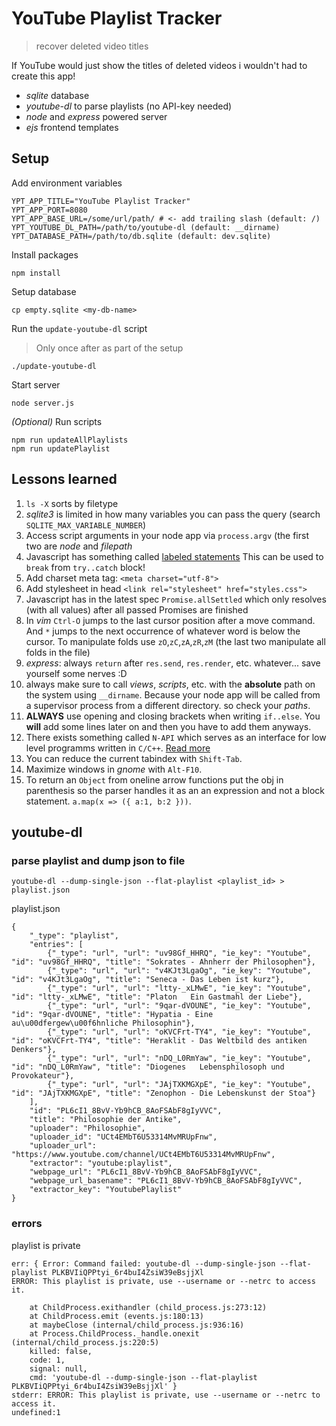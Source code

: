 # YouTube Playlist Tracker
> recover deleted video titles

If YouTube would just show the titles of deleted videos i wouldn't had to create this app!

- *sqlite* database
- *youtube-dl* to parse playlists (no API-key needed)
- *node* and *express* powered server
- *ejs* frontend templates

## Setup

Add environment variables

    YPT_APP_TITLE="YouTube Playlist Tracker"
    YPT_APP_PORT=8080
    YPT_APP_BASE_URL=/some/url/path/ # <- add trailing slash (default: /)
    YPT_YOUTUBE_DL_PATH=/path/to/youtube-dl (default: __dirname)
    YPT_DATABASE_PATH=/path/to/db.sqlite (default: dev.sqlite)

Install packages 

    npm install

Setup database

    cp empty.sqlite <my-db-name>

Run the `update-youtube-dl` script
> Only once after as part of the setup

    ./update-youtube-dl

Start server 

    node server.js

*(Optional)* Run scripts

    npm run updateAllPlaylists
    npm run updatePlaylist

## Lessons learned

1. `ls -X` sorts by filetype 
2. *sqlite3* is limited in how many variables you can pass the query (search `SQLITE_MAX_VARIABLE_NUMBER`)
3. Access script arguments in your node app via `process.argv` (the first two are *node* and *filepath*
4. Javascript has something called [labeled statements](!https://developer.mozilla.org/en-US/docs/Web/JavaScript/Reference/Statements/label)
  This can be used to `break` from `try..catch` block!
5. Add charset meta tag: `<meta charset="utf-8">`
6. Add stylesheet in head `<link rel="stylesheet" href="styles.css">`
7. Javascript has in the latest spec `Promise.allSettled` which only resolves (with all values) after all passed Promises are finished
8. In *vim* `Ctrl-O` jumps to the last cursor position after a move command. 
  And `*` jumps to the next occurrence of whatever word is below the cursor. 
  To manipulate folds use `zO`,`zC`,`zA`,`zR`,`zM` (the last two manipulate all folds in the file)
9. *express*: always `return` after `res.send`, `res.render`, etc. whatever... save yourself some nerves :D
10. always make sure to call *views*, *scripts*, etc. with the **absolute** path on the system using `__dirname`.
  Because your node app will be called from a supervisor process from a different directory. so check your *paths*.
11. **ALWAYS** use opening and closing brackets when writing `if..else`. You **will** add some lines later on and then you have to add them anyways.
12. There exists something called `N-API` which serves as an interface for low level programms written in `C/C++`. [Read more](https://medium.com/jspoint/a-simple-guide-to-load-c-c-code-into-node-js-javascript-applications-3fcccf54fd32)
13. You can reduce the current tabindex with `Shift-Tab`.
14. Maximize windows in *gnome* with `Alt-F10`.
15. To return an `Object` from oneline arrow functions put the obj in parenthesis so the parser handles it as an an expression and not a block statement. 
  `a.map(x => ({ a:1, b:2 }))`.

## youtube-dl

### parse playlist and dump json to file

    youtube-dl --dump-single-json --flat-playlist <playlist_id> > playlist.json

playlist.json

    {
        "_type": "playlist",
        "entries": [
            {"_type": "url", "url": "uv98Gf_HHRQ", "ie_key": "Youtube", "id": "uv98Gf_HHRQ", "title": "Sokrates - Ahnherr der Philosophen"},
            {"_type": "url", "url": "v4KJt3LgaOg", "ie_key": "Youtube", "id": "v4KJt3LgaOg", "title": "Seneca - Das Leben ist kurz"},
            {"_type": "url", "url": "ltty-_xLMwE", "ie_key": "Youtube", "id": "ltty-_xLMwE", "title": "Platon   Ein Gastmahl der Liebe"},
            {"_type": "url", "url": "9qar-dVOUNE", "ie_key": "Youtube", "id": "9qar-dVOUNE", "title": "Hypatia - Eine au\u00dfergew\u00f6hnliche Philosophin"},
            {"_type": "url", "url": "oKVCFrt-TY4", "ie_key": "Youtube", "id": "oKVCFrt-TY4", "title": "Heraklit - Das Weltbild des antiken Denkers"},
            {"_type": "url", "url": "nDQ_L0RmYaw", "ie_key": "Youtube", "id": "nDQ_L0RmYaw", "title": "Diogenes   Lebensphilosoph und Provokateur"},
            {"_type": "url", "url": "JAjTXKMGXpE", "ie_key": "Youtube", "id": "JAjTXKMGXpE", "title": "Zenophon - Die Lebenskunst der Stoa"}
        ],
        "id": "PL6cI1_8BvV-Yb9hCB_8AoFSAbF8gIyVVC",
        "title": "Philosophie der Antike",
        "uploader": "Philosophie",
        "uploader_id": "UCt4EMbT6U53314MvMRUpFnw",
        "uploader_url": "https://www.youtube.com/channel/UCt4EMbT6U53314MvMRUpFnw",
        "extractor": "youtube:playlist",
        "webpage_url": "PL6cI1_8BvV-Yb9hCB_8AoFSAbF8gIyVVC",
        "webpage_url_basename": "PL6cI1_8BvV-Yb9hCB_8AoFSAbF8gIyVVC",
        "extractor_key": "YoutubePlaylist"
    }

### errors

playlist is private

    err: { Error: Command failed: youtube-dl --dump-single-json --flat-playlist PLKBVIiQPPtyi_6r4buI4ZsiW39eBsjjXl
    ERROR: This playlist is private, use --username or --netrc to access it.

        at ChildProcess.exithandler (child_process.js:273:12)
        at ChildProcess.emit (events.js:180:13)
        at maybeClose (internal/child_process.js:936:16)
        at Process.ChildProcess._handle.onexit (internal/child_process.js:220:5)
        killed: false,
        code: 1,
        signal: null,
        cmd: 'youtube-dl --dump-single-json --flat-playlist PLKBVIiQPPtyi_6r4buI4ZsiW39eBsjjXl' }
    stderr: ERROR: This playlist is private, use --username or --netrc to access it.
    undefined:1

